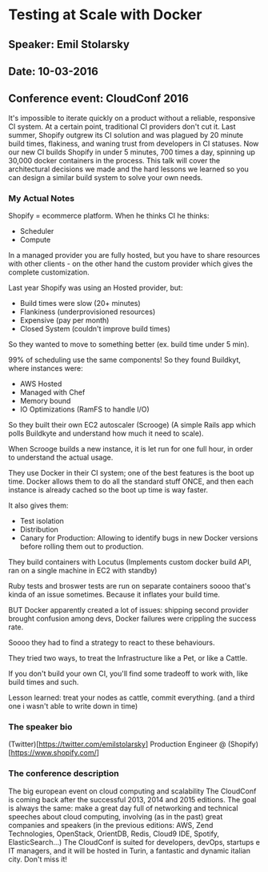 # Testing at Scale with Docker

## Speaker: Emil Stolarsky

## Date: 10-03-2016

## Conference event: CloudConf 2016

It's impossible to iterate quickly on a product without a reliable, responsive CI system. At a certain point, traditional CI providers don't cut it. Last summer, Shopify outgrew its CI solution and was plagued by 20 minute build times, flakiness, and waning trust from developers in CI statuses. Now our new CI builds Shopify in under 5 minutes, 700 times a day, spinning up 30,000 docker containers in the process. This talk will cover the architectural decisions we made and the hard lessons we learned so you can design a similar build system to solve your own needs.

### My Actual Notes

Shopify = ecommerce platform. When he thinks CI he thinks:

- Scheduler
- Compute

In a managed provider you are fully hosted, but you have to share resources with other clients - on the other hand the custom provider which gives the complete customization.

Last year Shopify was using an Hosted provider, but:

- Build times were slow (20+ minutes)
- Flankiness (underprovisioned resources)
- Expensive (pay per month)
- Closed System (couldn't improve build times)

So they wanted to move to something better (ex. build time under 5 min).

99% of scheduling use the same components!  So they found Buildkyt, where instances were:

- AWS Hosted
- Managed with Chef
- Memory bound
- IO Optimizations (RamFS to handle I/O)

So they built their own EC2 autoscaler (Scrooge) (A simple Rails app which polls Buildkyte and understand how much it need to scale).

When Scrooge builds a new instance, it is let run for one full hour, in order to understand the actual usage.

They use Docker in their CI system; one of the best features is the boot up time. Docker allows them to do all the standard stuff ONCE, and then each instance is already cached so the boot up time is way faster.

It also gives them:

- Test isolation
- Distribution
- Canary for Production: Allowing to identify bugs in new Docker versions before rolling them out to production.

They build containers with Locutus (Implements custom docker build API, ran on a single machine in EC2 with standby)

Ruby tests and broswer tests are run on separate containers soooo that's kinda of an issue sometimes. Because it inflates your build time.

BUT Docker apparently created a lot of issues: shipping second provider brought confusion among devs, Docker failures were crippling the success rate.

Soooo they had to find a strategy to react to these behaviours.

They tried two ways, to treat the Infrastructure like a Pet, or like a Cattle.

If you don't build your own CI, you'll find some tradeoff to work with, like build times and such.

Lesson learned: treat your nodes as cattle, commit everything. (and a third one i wasn't able to write down in time)

### The speaker bio

(Twitter)[<https://twitter.com/emilstolarsky>] Production Engineer @ (Shopify)[<https://www.shopify.com/>]

### The conference description

The big european event on cloud computing and scalability The CloudConf is coming back after the successful 2013, 2014 and 2015 editions. The goal is always the same: make a great day full of networking and technical speeches about cloud computing, involving (as in the past) great companies and speakers (in the previous editions: AWS, Zend Technologies, OpenStack, OrientDB, Redis, Cloud9 IDE, Spotify, ElasticSearch...) The CloudConf is suited for developers, devOps, startups e IT managers, and it will be hosted in Turin, a fantastic and dynamic italian city. Don't miss it!
